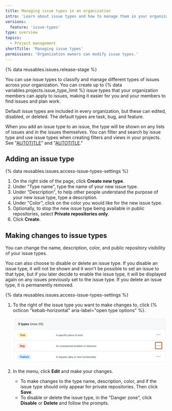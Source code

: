 ```yaml
---
title: Managing issue types in an organization
intro: 'Learn about issue types and how to manage them in your organization.'
versions:
  feature: 'issue-types'
type: overview
topics:
  - Project management
shortTitle: 'Managing issue types'
permissions: 'Organization owners can modify issue types.'
---
```


{% data reusables.issues.release-stage %}

You can use issue types to classify and manage different types of issues across your organization. You can create up to {% data variables.projects.issue_type_limit %} issue types that your organization members can apply to issues, making it easier for you and your members to find issues and plan work.

Default issue types are included in every organization, but these can edited, disabled, or deleted. The default types are task, bug, and feature.

When you add an issue type to an issue, the type will be shown on any lists of issues and in the issues themselves. You can filter and search by issue type and use issue types when creating filters and views in your projects. See "[AUTOTITLE](/issues/tracking-your-work-with-issues/using-issues/filtering-and-searching-issues-and-pull-requests#filtering-by-issue-type)" and "[AUTOTITLE](/issues/planning-and-tracking-with-projects/customizing-views-in-your-project/filtering-projects#filtering-by-issue-type)."

## Adding an issue type

{% data reusables.issues.access-issue-types-settings %}
1. On the right side of the page, click **Create new type**.
1. Under "Type name", type the name of your new issue type.
1. Under "Description", to help other people understand the purpose of your new issue type, type a description.
1. Under "Color", click on the color you would like for the new issue type.
1. Optionally, to stop the new issue type being available in public repositories, select **Private repositories only**.
1. Click **Create**.

## Making changes to issue types

You can change the name, description, color, and public repository visibility of your issue types.

You can also choose to disable or delete an issue type. If you disable an issue type, it will not be shown and it won't be possible to set an issue to that type, but if you later decide to enable the issue type, it will be displayed again on any issues previously set to the issue type. If you delete an issue type, it is permanently removed.

{% data reusables.issues.access-issue-types-settings %}
1. To the right of the issue type you want to make changes to, click {% octicon "kebab-horizontal" aria-label="open type options" %}.

   ![Screenshot of the issue types settings page for an organization. The "open type options" button is highlighted with an orange rectangle.](/assets/images/help/issues/issue-type-edit.png)

1. In the menu, click **Edit** and make your changes.
    * To make changes to the type name, description, color, and if the issue type should only appear for private repositories. Then click **Save**.
    * To disable or delete the issue type, in the "Danger zone", click **Disable** or **Delete** and follow the prompts.
